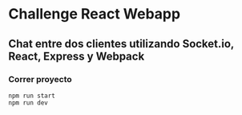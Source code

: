 # Challenge React Webapp

## Chat entre dos clientes utilizando Socket.io, React, Express y Webpack

### Correr proyecto

    npm run start
    npm run dev
